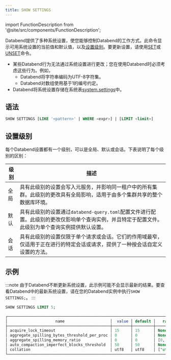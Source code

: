 ```yaml
---
title: SHOW SETTINGS
---
```

import FunctionDescription from '@site/src/components/FunctionDescription';

<FunctionDescription description="引入或更新: v1.2.314"/>

Databend提供了多种系统设置，使您能够控制Databend的工作方式。此命令显示可用系统设置的当前值和默认值，以及[设置级别](#setting-levels)。要更新设置，请使用[SET](02-set-global.md)或[UNSET](02-unset.md)命令。

- 某些Databend行为无法通过系统设置进行更改；您在使用Databend时必须考虑这些行为。例如，
    - Databend将字符串编码为UTF-8字符集。
    - Databend对数组使用基于1的编号约定。
- Databend将系统设置存储在系统表[system.settings](../../00-sql-reference/20-system-tables/system-settings.md)中。

## 语法

```sql
SHOW SETTINGS [LIKE '<pattern>' | WHERE <expr>] | [LIMIT <limit>]
```

## 设置级别

每个Databend设置都有一个级别，可以是全局、默认或会话。下表说明了每个级别的区别：

|   级别    |   描述                                                                                                                                                                                                                                                                  |
|-----------|-------------------------------------------------------------------------------------------------------------------------------------------------------------------------------------------------------------------------------------------------------------------------|
|   全局    |   具有此级别的设置会写入元服务，并影响同一租户中的所有集群。此级别的更改具有全局影响，适用于由多个集群共享的整个数据库环境。                                                                                                                                    |
|   默认    |   具有此级别的设置通过`databend-query.toml`配置文件进行配置。此级别的更改仅影响单个查询实例，并且特定于配置文件。此级别为单个查询实例提供默认设置。                                                                                                                  |
|   会话    |   具有此级别的设置仅限于单个请求或会话。它们的作用域最窄，仅适用于正在进行的特定会话或请求，提供了一种按会话自定义设置的方法。                                                                                                                                        |

## 示例

:::note
由于Databend不断更新系统设置，此示例可能不会显示最新的结果。要查看Databend中的最新系统设置，请在您的Databend实例中执行`SHOW SETTINGS;`。
:::

```sql
SHOW SETTINGS LIMIT 5;

┌───────────────────────────────────────────────────────────────────────────────────────────────────────────────────────────────────────────────────────────────────────────────────────────────────────────────────────────────────────────────────┐
│                     name                    │  value │ default │   range  │  level  │                                                                     description                                                                    │  type  │
├─────────────────────────────────────────────┼────────┼─────────┼──────────┼─────────┼────────────────────────────────────────────────────────────────────────────────────────────────────────────────────────────────────────────────────┼────────┤
│ acquire_lock_timeout                        │ 15     │ 15      │ None     │ DEFAULT │ 设置获取锁的最大超时时间（以秒为单位）。                                                                                                            │ UInt64 │
│ aggregate_spilling_bytes_threshold_per_proc │ 0      │ 0       │ None     │ DEFAULT │ 设置聚合器在查询执行期间可以使用的最大内存量（以字节为单位），超过此值后将数据溢出到存储。                                                          │ UInt64 │
│ aggregate_spilling_memory_ratio             │ 0      │ 0       │ [0, 100] │ DEFAULT │ 设置聚合器在查询执行期间可以使用的最大内存比率（以字节为单位），超过此值后将数据溢出到存储。                                                        │ UInt64 │
│ auto_compaction_imperfect_blocks_threshold  │ 50     │ 50      │ None     │ DEFAULT │ 触发自动压缩的阈值。在写操作后，当快照中的不完美块数量超过此值时，将发生自动压缩。                                                                  │ UInt64 │
│ collation                                   │ utf8   │ utf8    │ ["utf8"] │ DEFAULT │ 设置字符排序规则。可用值包括"utf8"。                                                                                                               │ String │
└───────────────────────────────────────────────────────────────────────────────────────────────────────────────────────────────────────────────────────────────────────────────────────────────────────────────────────────────────────────────────┘
```